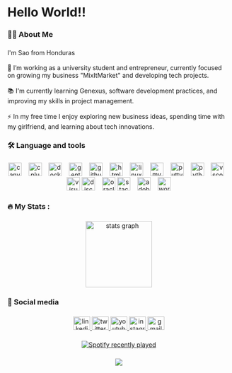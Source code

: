 <h1 align="left">Hello World!!</h1>

###

<h3 align="left">👩‍💻  About Me</h3>

###

<p align="left">I'm Sao from Honduras<br><br>🔭 I’m working as a university student and entrepreneur, currently focused on growing my business "MixItMarket" and developing tech projects.<br><br>📚 I'm currently learning Genexus, software development practices, and improving my skills in project management.<br><br>⚡ In my free time I enjoy exploring new business ideas, spending time with my girlfriend, and learning about tech innovations.</p>

###

<h3 align="left">🛠 Language and tools</h3>

###

<div align="center">
  <img src="https://cdn.jsdelivr.net/gh/devicons/devicon/icons/canva/canva-original.svg" height="30" alt="canva logo"  />
  <img width="8" />
  <img src="https://cdn.jsdelivr.net/gh/devicons/devicon/icons/cplusplus/cplusplus-original.svg" height="30" alt="cplusplus logo"  />
  <img width="8" />
  <img src="https://skillicons.dev/icons?i=docker" height="30" alt="docker logo"  />
  <img width="8" />
  <img src="https://cdn.jsdelivr.net/gh/devicons/devicon/icons/gentoo/gentoo-plain.svg" height="30" alt="gentoo logo"  />
  <img width="8" />
  <img src="https://skillicons.dev/icons?i=github" height="30" alt="github logo"  />
  <img width="8" />
  <img src="https://cdn.jsdelivr.net/gh/devicons/devicon/icons/html5/html5-original.svg" height="30" alt="html5 logo"  />
  <img width="8" />
  <img src="https://cdn.jsdelivr.net/gh/devicons/devicon/icons/linux/linux-original.svg" height="30" alt="linux logo"  />
  <img width="8" />
  <img src="https://cdn.jsdelivr.net/gh/devicons/devicon/icons/mysql/mysql-original-wordmark.svg" height="30" alt="mysql logo"  />
  <img width="8" />
  <img src="https://cdn.jsdelivr.net/gh/devicons/devicon/icons/putty/putty-original.svg" height="30" alt="putty logo"  />
  <img width="8" />
  <img src="https://cdn.jsdelivr.net/gh/devicons/devicon/icons/python/python-original.svg" height="30" alt="python logo"  />
  <img width="8" />
  <img src="https://cdn.jsdelivr.net/gh/devicons/devicon/icons/vscode/vscode-original-wordmark.svg" height="30" alt="vscode logo"  />
  <img width="8" />
  <img src="https://cdn.jsdelivr.net/gh/devicons/devicon/icons/visualstudio/visualstudio-plain.svg" height="30" alt="visualstudio logo"  />
  <img src="https://skillicons.dev/icons?i=discord" height="30" alt="discord logo"  />
  <img width="8" />
  <img src="https://cdn.jsdelivr.net/gh/devicons/devicon/icons/oracle/oracle-original.svg" height="30" alt="oracle logo"  />
  <img src="https://skillicons.dev/icons?i=stackoverflow" height="30" alt="stackoverflow logo"  />
  <img width="8" />
  <img src="https://skillicons.dev/icons?i=ps" height="30" alt="adobephotoshop logo"  />
  <img width="8" />
  <img src="https://skillicons.dev/icons?i=wordpress" height="30" alt="wordpress logo"  />
</div>

###

<h3 align="left">🔥 My Stats :</h3>

###

<div align="center">
  <img src="https://github-readme-stats.vercel.app/api?username=sao17&hide_title=true&hide_rank=true&show_icons=true&include_all_commits=true&count_private=true&disable_animations=false&theme=synthwave&locale=en&hide_border=true&order=1" height="150" alt="stats graph"  />
</div>

###

<h3 align="left">📱 Social media</h3>

###

<div align="center">
  <a href="https://www.linkedin.com/in/sa%C3%BAl-z%C3%BAniga-224087257/" target="_blank">
    <img src="https://raw.githubusercontent.com/maurodesouza/profile-readme-generator/master/src/assets/icons/social/linkedin/default.svg" width="38" height="30" alt="linkedin logo"  />
  </a>
  <a href="https://x.com/saulzunigaaa" target="_blank">
    <img src="https://raw.githubusercontent.com/maurodesouza/profile-readme-generator/master/src/assets/icons/social/twitter/default.svg" width="38" height="30" alt="twitter logo"  />
  </a>
  <a href="https://www.youtube.com/@saulzuniga17" target="_blank">
    <img src="https://raw.githubusercontent.com/maurodesouza/profile-readme-generator/master/src/assets/icons/social/youtube/default.svg" width="38" height="30" alt="youtube logo"  />
  </a>
  <a href="https://www.instagram.com/saulzunigaaa/" target="_blank">
    <img src="https://raw.githubusercontent.com/maurodesouza/profile-readme-generator/master/src/assets/icons/social/instagram/default.svg" width="38" height="30" alt="instagram logo"  />
  </a>
  <a href="sauldevmaster@gmail.com" target="_blank">
    <img src="https://raw.githubusercontent.com/maurodesouza/profile-readme-generator/master/src/assets/icons/social/gmail/default.svg" width="38" height="30" alt="gmail logo"  />
  </a>
</div>

###

<div align="center">
  <a href="https://open.spotify.com/user/saulzuniga17">
    <img src="https://spotify-recently-played-readme.vercel.app/api?user=saulzuniga17&count=1&unique=false" alt="Spotify recently played"  />
  </a>
</div>

###

<!-- <picture>
  <source media="(prefers-color-scheme: dark)" srcset="https://raw.githubusercontent.com/sao17/sao17/output/pacman-contribution-graph-dark.svg">
  <source media="(prefers-color-scheme: light)" srcset="https://raw.githubusercontent.com/sao17/sao17/output/pacman-contribution-graph.svg">
  <img alt="pacman contribution graph" src="https://raw.githubusercontent.com/sao17/sao17/output/pacman-contribution-graph.svg">
</picture> -->

###

<div align="center">
  <img src="https://profile-counter.glitch.me/sao17/count.svg?"  />
</div>

###
